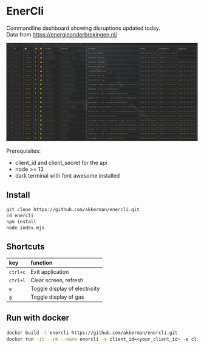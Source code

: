 # EnerCli 

Commandline dashboard showing disruptions updated today.  
Data from https://energieonderbrekingen.nl/

![Screenshot](screenshot.png)

Prerequisites:

* client_id and client_secret for the api
* node >= 13
* dark terminal with font awesome installed

## Install

```
git clone https://github.com/akkerman/enercli.git
cd enercli
npm install
node index.mjs
```


## Shortcuts

| key      | function                      |
| :--      | :--                           |
| `ctrl+c` | Exit application              |
| `ctrl+l` | Clear screen, refresh         |
| `e`      | Toggle display of electricity |
| `g`      | Toggle display of gas         |

## Run with docker

```sh
docker build -t enercli https://github.com/akkerman/enercli.git
docker run -it --rm --name enercli -e client_id=<your_client_id> -e client_secret=<your_client_secret> -e TZ=Europe/Amsterdam -e lines=20 enercli
```

